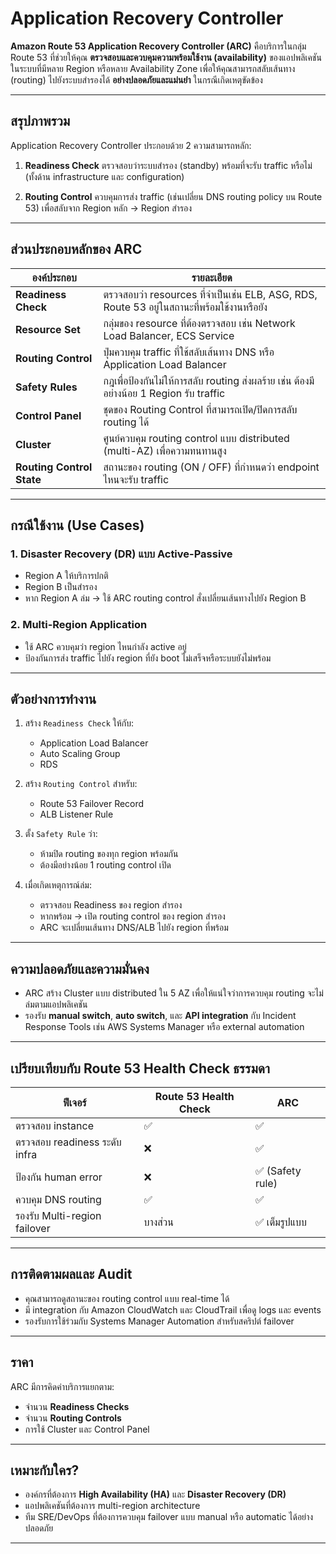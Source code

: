 # Application Recovery Controller

**Amazon Route 53 Application Recovery Controller (ARC)** คือบริการในกลุ่ม Route 53 ที่ช่วยให้คุณ **ตรวจสอบและควบคุมความพร้อมใช้งาน (availability)** ของแอปพลิเคชันในระบบที่มีหลาย Region หรือหลาย Availability Zone เพื่อให้คุณสามารถสลับเส้นทาง (routing) ไปยังระบบสำรองได้ **อย่างปลอดภัยและแม่นยำ** ในกรณีเกิดเหตุขัดข้อง

---

## สรุปภาพรวม

Application Recovery Controller ประกอบด้วย 2 ความสามารถหลัก:

1. **Readiness Check**
   ตรวจสอบว่าระบบสำรอง (standby) พร้อมที่จะรับ traffic หรือไม่ (ทั้งด้าน infrastructure และ configuration)

2. **Routing Control**
   ควบคุมการส่ง traffic (เช่นเปลี่ยน DNS routing policy บน Route 53) เพื่อสลับจาก Region หลัก → Region สำรอง

---

## ส่วนประกอบหลักของ ARC

| องค์ประกอบ                | รายละเอียด                                                                                  |
| ------------------------- | ------------------------------------------------------------------------------------------- |
| **Readiness Check**       | ตรวจสอบว่า resources ที่จำเป็นเช่น ELB, ASG, RDS, Route 53 อยู่ในสถานะที่พร้อมใช้งานหรือยัง |
| **Resource Set**          | กลุ่มของ resource ที่ต้องตรวจสอบ เช่น Network Load Balancer, ECS Service                    |
| **Routing Control**       | ปุ่มควบคุม traffic ที่ใช้สลับเส้นทาง DNS หรือ Application Load Balancer                     |
| **Safety Rules**          | กฎเพื่อป้องกันไม่ให้การสลับ routing ส่งผลร้าย เช่น ต้องมีอย่างน้อย 1 Region รับ traffic     |
| **Control Panel**         | ชุดของ Routing Control ที่สามารถเปิด/ปิดการสลับ routing ได้                                 |
| **Cluster**               | ศูนย์ควบคุม routing control แบบ distributed (multi-AZ) เพื่อความทนทานสูง                    |
| **Routing Control State** | สถานะของ routing (ON / OFF) ที่กำหนดว่า endpoint ไหนจะรับ traffic                           |

---

## กรณีใช้งาน (Use Cases)

### 1. **Disaster Recovery (DR) แบบ Active-Passive**

* Region A ให้บริการปกติ
* Region B เป็นสำรอง
* หาก Region A ล่ม → ใช้ ARC routing control สั่งเปลี่ยนเส้นทางไปยัง Region B

### 2. **Multi-Region Application**

* ใช้ ARC ควบคุมว่า region ไหนกำลัง active อยู่
* ป้องกันการส่ง traffic ไปยัง region ที่ยัง boot ไม่เสร็จหรือระบบยังไม่พร้อม

---

## ตัวอย่างการทำงาน

1. สร้าง `Readiness Check` ให้กับ:

   * Application Load Balancer
   * Auto Scaling Group
   * RDS

2. สร้าง `Routing Control` สำหรับ:

   * Route 53 Failover Record
   * ALB Listener Rule

3. ตั้ง `Safety Rule` ว่า:

   * ห้ามปิด routing ของทุก region พร้อมกัน
   * ต้องมีอย่างน้อย 1 routing control เปิด

4. เมื่อเกิดเหตุการณ์ล่ม:

   * ตรวจสอบ Readiness ของ region สำรอง
   * หากพร้อม → เปิด routing control ของ region สำรอง
   * ARC จะเปลี่ยนเส้นทาง DNS/ALB ไปยัง region ที่พร้อม

---

## ความปลอดภัยและความมั่นคง

* ARC สร้าง Cluster แบบ distributed ใน 5 AZ เพื่อให้แน่ใจว่าการควบคุม routing จะไม่ล่มตามแอปพลิเคชัน
* รองรับ **manual switch**, **auto switch**, และ **API integration** กับ Incident Response Tools เช่น AWS Systems Manager หรือ external automation

---

## เปรียบเทียบกับ Route 53 Health Check ธรรมดา

| ฟีเจอร์                       | Route 53 Health Check | ARC             |
| ----------------------------- | --------------------- | --------------- |
| ตรวจสอบ instance              | ✅                     | ✅               |
| ตรวจสอบ readiness ระดับ infra | ❌                     | ✅               |
| ป้องกัน human error           | ❌                     | ✅ (Safety rule) |
| ควบคุม DNS routing            | ✅                     | ✅               |
| รองรับ Multi-region failover  | บางส่วน               | ✅ เต็มรูปแบบ    |

---

## การติดตามผลและ Audit

* คุณสามารถดูสถานะของ routing control แบบ real-time ได้
* มี integration กับ Amazon CloudWatch และ CloudTrail เพื่อดู logs และ events
* รองรับการใช้ร่วมกับ Systems Manager Automation สำหรับสคริปต์ failover

---

## ราคา

ARC มีการคิดค่าบริการแยกตาม:

* จำนวน **Readiness Checks**
* จำนวน **Routing Controls**
* การใช้ Cluster และ Control Panel

---

## เหมาะกับใคร?

* องค์กรที่ต้องการ **High Availability (HA)** และ **Disaster Recovery (DR)**
* แอปพลิเคชันที่ต้องการ multi-region architecture
* ทีม SRE/DevOps ที่ต้องการควบคุม failover แบบ manual หรือ automatic ได้อย่างปลอดภัย

---

